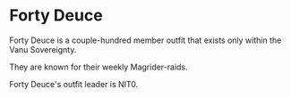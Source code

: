 # Forty Deuce

Forty Deuce is a couple-hundred member outfit that exists only within the Vanu
Sovereignty.

They are known for their weekly Magrider-raids.

Forty Deuce's outfit leader is NIT0.
